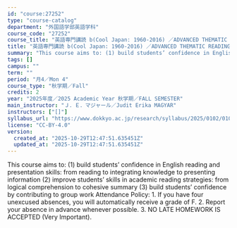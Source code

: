 ```yaml
---
id: "course:27252"
type: "course-catalog"
department: "外国語学部英語学科"
course_code: "27252"
course_title: "英語専門講読 b(Cool Japan: 1960-2016) ／ADVANCED THEMATIC READING (B)"
title: "英語専門講読 b(Cool Japan: 1960-2016) ／ADVANCED THEMATIC READING (B)"
summary: "This course aims to: (1) build students’ confidence in English reading and presentation skills: from reading to integrat…"
tags: []
campus: ""
term: ""
period: "月4／Mon 4"
course_type: "秋学期／Fall"
credits: 2
year: "2025年度／2025 Academic Year 秋学期／FALL SEMESTER"
main_instructor: "Ｊ．Ｅ．マジャール／Judit Erika MAGYAR"
instructors: ["[]"]
syllabus_url: "https://www.dokkyo.ac.jp/research/syllabus/2025/0102/0102_27252_ja_JP.html"
license: "CC-BY-4.0"
version:
  created_at: "2025-10-29T12:47:51.635451Z"
  updated_at: "2025-10-29T12:47:51.635451Z"
---
```

This course aims to: (1) build students’ confidence in English reading and presentation skills: from reading to integrating knowledge to presenting information (2) improve students’ skills in academic reading strategies: from logical comprehension to cohesive summary (3) build students’ confidence by contributing to group work Attendance Policy: 1. If you have four unexcused absences, you will automatically receive a grade of F. 2. Report your absence in advance whenever possible. 3. NO LATE HOMEWORK IS ACCEPTED (Very Important).

